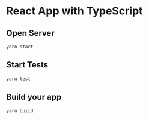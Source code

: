 # React App with TypeScript

## Open Server

```yarn start```

## Start Tests

```yarn test```

## Build your app

```yarn build```
